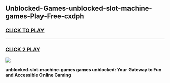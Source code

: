 
## Unblocked-Games-unblocked-slot-machine-games-Play-Free-cxdph
<h3>
<a href="https://premium76.site?title=unblocked-slot-machine-games&ref=18A1">CLICK TO PLAY</a></h3>
<hr>

<h3>
<a href="https://premium76.site?title=unblocked-slot-machine-games&ref=18A1">CLICK 2 PLAY</a>
  
</h3>

<a href="https://premium76.site?title=unblocked-slot-machine-games&ref=18A1"><img src="https://clearcache.store/games.png"></a>


**unblocked-slot-machine-games games unblocked: Your Gateway to Fun and Accessible Online Gaming**

